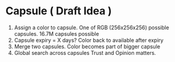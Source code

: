 # Capsule ( Draft Idea )
1. Assign a color to capsule. One of RGB (256x256x256) possible capsules. 16.7M capsules possible
2. Capsule expiry = X days? Color back to available after expiry
3. Merge two capsules. Color becomes part of bigger capsule
4. Global search across capsules
Trust and Opinion matters.
